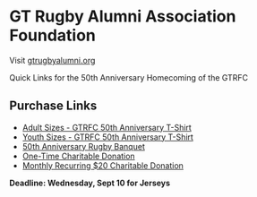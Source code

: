 <link rel="stylesheet" href="/css/style.css">

# GT Rugby Alumni Association Foundation

Visit [gtrugbyalumni.org](https://gtrugbyalumni.org)

Quick Links for the 50th Anniversary Homecoming of the GTRFC

## Purchase Links

- [Adult Sizes - GTRFC 50th Anniversary T-Shirt](https://buy.stripe.com/28EbJ15pc0w21LqaTJ87K0j)
- [Youth Sizes - GTRFC 50th Anniversary T-Shirt](https://buy.stripe.com/cNi9AT9FsbaG2Pu9PF87K0k)
- [50th Anniversary Rugby Banquet](https://buy.stripe.com/9B614ng3QceKahWd1R87K0g)
- [One-Time Charitable Donation](https://buy.stripe.com/4gM8wP04S92ygGk0f587K0e)
- [Monthly Recurring $20 Charitable Donation](https://buy.stripe.com/7sY5kDbNA0w261G2nd87K07)

**Deadline: Wednesday, Sept 10 for Jerseys**

